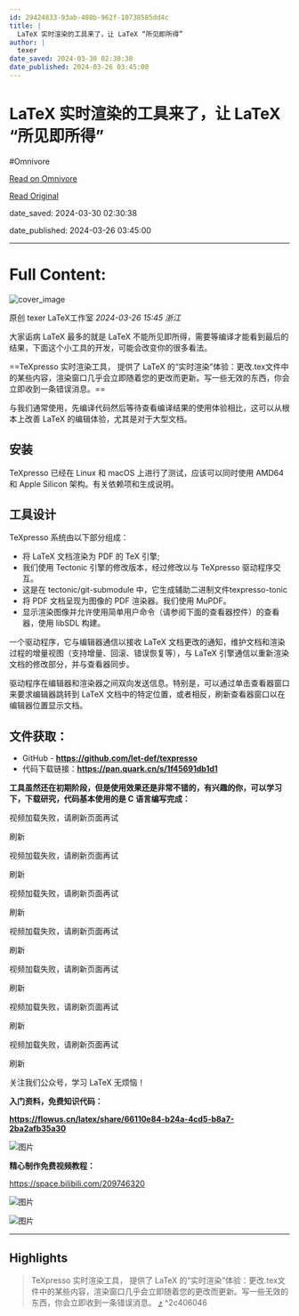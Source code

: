 ```yaml
---
id: 29424833-93ab-408b-962f-10738585dd4c
title: |
  LaTeX 实时渲染的工具来了，让 LaTeX “所见即所得”
author: |
  texer
date_saved: 2024-03-30 02:30:38
date_published: 2024-03-26 03:45:00
---
```


# LaTeX 实时渲染的工具来了，让 LaTeX “所见即所得”
#Omnivore

[Read on Omnivore](https://omnivore.app/me/https-mp-weixin-qq-com-s-pk-y-ld-6-hoz-2-is-e-pw-pc-jk-e-3-q-18e8e0d7b5f)

[Read Original](https://mp.weixin.qq.com/s/pkYLd6HOZ2isEPwPcJkE3Q)

date_saved: 2024-03-30 02:30:38

date_published: 2024-03-26 03:45:00

--- 

# Full Content: 

![cover_image](https://proxy-prod.omnivore-image-cache.app/0x0,sOSH3_FtBqHhdcNv8AgxwFRXg7iggHSj0-E6Fenc7rZo/https://mmbiz.qpic.cn/mmbiz_jpg/iaSX7RicXX7kZQlCIeSD5NnqibAxJwc1VWdiaoausVvaIrqdZBfN8MSdO4micImVfDsdFF7D7zjryGf801wb4v8oEicA/0?wx_fmt=jpeg) 

原创  texer  LaTeX工作室 _2024-03-26 15:45_ _浙江_ 

大家诟病 LaTeX 最多的就是 LaTeX 不能所见即所得，需要等编译才能看到最后的结果，下面这个小工具的开发，可能会改变你的很多看法。

==TeXpresso 实时渲染工具， 提供了 LaTeX 的“实时渲染”体验：更改.tex文件中的某些内容，渲染窗口几乎会立即随着您的更改而更新。写一些无效的东西，你会立即收到一条错误消息。==

与我们通常使用，先编译代码然后等待查看编译结果的使用体验相比，这可以从根本上改善 LaTeX 的编辑体验，尤其是对于大型文档。

## 安装

TeXpresso 已经在 Linux 和 macOS 上进行了测试，应该可以同时使用 AMD64 和 Apple Silicon 架构。有关依赖项和生成说明。

## 工具设计

TeXpresso 系统由以下部分组成：

* 将 LaTeX 文档渲染为 PDF 的 TeX 引擎;
* 我们使用 Tectonic 引擎的修改版本，经过修改以与 TeXpresso 驱动程序交互。
* 这是在 tectonic/git-submodule 中，它生成辅助二进制文件texpresso-tonic
* 将 PDF 文档呈现为图像的 PDF 渲染器。我们使用 MuPDF。
* 显示渲染图像并允许使用简单用户命令（请参阅下面的查看器控件）的查看器，使用 libSDL 构建。

一个驱动程序，它与编辑器通信以接收 LaTeX 文档更改的通知，维护文档和渲染过程的增量视图（支持增量、回滚、错误恢复等），与 LaTeX 引擎通信以重新渲染文档的修改部分，并与查看器同步。

驱动程序在编辑器和渲染器之间双向发送信息。特别是，可以通过单击查看器窗口来要求编辑器跳转到 LaTeX 文档中的特定位置，或者相反，刷新查看器窗口以在编辑器位置显示文档。

## 文件获取：

* GitHub - **https://github.com/let-def/texpresso**
* 代码下载链接：**https://pan.quark.cn/s/1f45691db1d1**

**工具虽然还在初期阶段，但是使用效果还是非常不错的，有兴趣的你，可以学习下，下载研究，代码基本使用的是 C 语言编写完成：** 

视频加载失败，请刷新页面再试

 刷新 

视频加载失败，请刷新页面再试

 刷新 

视频加载失败，请刷新页面再试

 刷新 

视频加载失败，请刷新页面再试

 刷新 

视频加载失败，请刷新页面再试

 刷新 

视频加载失败，请刷新页面再试

 刷新 

视频加载失败，请刷新页面再试

 刷新 

关注我们公众号，学习 LaTeX 无烦恼！

**入门资料，免费知识代码：**

**https://flowus.cn/latex/share/66110e84-b24a-4cd5-b8a7-2ba2afb35a30**

![图片](https://proxy-prod.omnivore-image-cache.app/0x0,s8c0nFId38hFwSChR4E6M3r5d4sO9qxZQZokwaf2wfqQ/https://mmbiz.qpic.cn/mmbiz_png/iaSX7RicXX7kYFHn1oBkjMVKg1ag6iajK728cHpkxibZqqqUERC5yr031AL0LKbd4xFrnBmdGV6W0oCERt8w2mu2Bg/640?wx_fmt=png&from=appmsg)

**精心制作免费视频教程：**

https://space.bilibili.com/209746320

![图片](https://proxy-prod.omnivore-image-cache.app/0x0,sJvRsWuBZsoT6ksXD0BlWa_XEYntiVwg7NTVLOJVXGtA/https://mmbiz.qpic.cn/mmbiz_png/iaSX7RicXX7kYFHn1oBkjMVKg1ag6iajK72zNEPcUJPKiaXJERep1wXc3pwsflZPjoKvbOpazTGB8YP6rD0lTOIFRw/640?wx_fmt=png&from=appmsg)

![图片](https://proxy-prod.omnivore-image-cache.app/0x0,sQtCMa5jOzcbAzNg5jLV_srMQKtZRw9fbAaupW-jnPPM/https://mmbiz.qpic.cn/mmbiz_png/iaSX7RicXX7kb1bvE14gNmvM5jCGRv2YIuFlnxRsmKz4D4GS3JjLiboRuGq5ICGyU4Y0Dib34hS9m88WBcjKyY85EQ/640?wx_fmt=png)

---

## Highlights

> TeXpresso 实时渲染工具， 提供了 LaTeX 的“实时渲染”体验：更改.tex文件中的某些内容，渲染窗口几乎会立即随着您的更改而更新。写一些无效的东西，你会立即收到一条错误消息。 [⤴️](https://omnivore.app/me/https-mp-weixin-qq-com-s-pk-y-ld-6-hoz-2-is-e-pw-pc-jk-e-3-q-18e8e0d7b5f#2c406046-13f8-4666-a1b7-ee69173eb326)  ^2c406046

